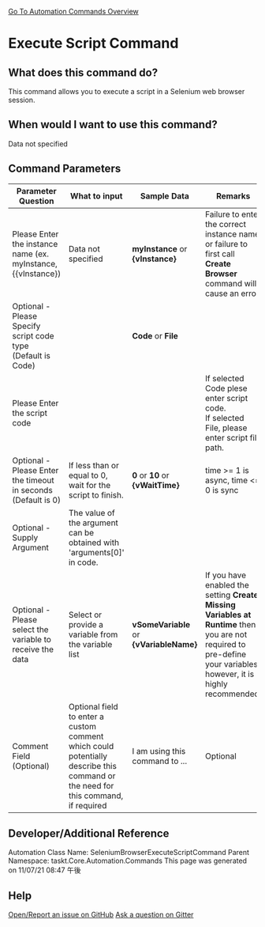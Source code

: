 <!--TITLE: Execute Script Command -->
<!-- SUBTITLE: a command in the Web Browser Commands group. -->
[Go To Automation Commands Overview](/automation-commands.md)


# Execute Script Command


## What does this command do?
This command allows you to execute a script in a Selenium web browser session.


## When would I want to use this command?
Data not specified


## Command Parameters
| Parameter Question   	| What to input  	|  Sample Data 	| Remarks  	|
| ---                    | ---               | ---           | ---       |
|Please Enter the instance name (ex. myInstance, {{vInstance})|Data not specified|**myInstance** or **{vInstance}**|Failure to enter the correct instance name or failure to first call **Create Browser** command will cause an error|
|Optional - Please Specify script code type (Default is Code)||**Code** or **File**||
|Please Enter the script code|||If selected Code plese enter script code.<br>If selected File, please enter script file path.|
|Optional - Please Enter the timeout in seconds (Default is 0)|If less than or equal to 0, wait for the script to finish.|**0** or **10** or **{vWaitTime}**|time >= 1 is async, time <= 0 is sync|
|Optional - Supply Argument|The value of the argument can be obtained with 'arguments[0]' in code.|||
|Optional - Please select the variable to receive the data|Select or provide a variable from the variable list|**vSomeVariable** or **{vVariableName}**|If you have enabled the setting **Create Missing Variables at Runtime** then you are not required to pre-define your variables, however, it is highly recommended.|
|Comment Field (Optional)|Optional field to enter a custom comment which could potentially describe this command or the need for this command, if required|I am using this command to ...|Optional|
















## Developer/Additional Reference
Automation Class Name: SeleniumBrowserExecuteScriptCommand
Parent Namespace: taskt.Core.Automation.Commands
This page was generated on 11/07/21 08:47 午後


## Help
[Open/Report an issue on GitHub](https://github.com/saucepleez/taskt/issues/new)
[Ask a question on Gitter](https://gitter.im/taskt-rpa/Lobby)
